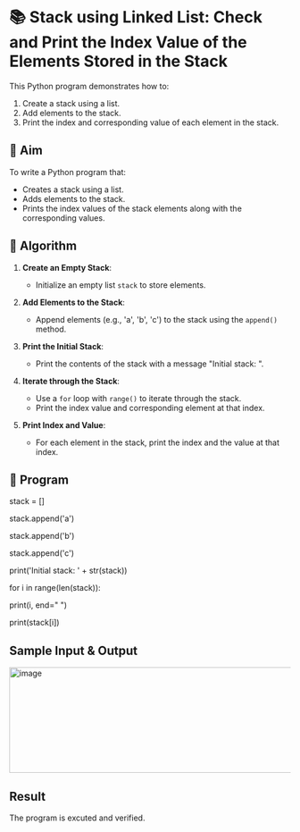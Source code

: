 # 📚 Stack using Linked List: Check and Print the Index Value of the Elements Stored in the Stack

This Python program demonstrates how to:
1. Create a stack using a list.
2. Add elements to the stack.
3. Print the index and corresponding value of each element in the stack.

## 🎯 Aim

To write a Python program that:
- Creates a stack using a list.
- Adds elements to the stack.
- Prints the index values of the stack elements along with the corresponding values.

## 🧠 Algorithm

1. **Create an Empty Stack**:
   - Initialize an empty list `stack` to store elements.

2. **Add Elements to the Stack**:
   - Append elements (e.g., 'a', 'b', 'c') to the stack using the `append()` method.

3. **Print the Initial Stack**:
   - Print the contents of the stack with a message "Initial stack: ".

4. **Iterate through the Stack**:
   - Use a `for` loop with `range()` to iterate through the stack.
   - Print the index value and corresponding element at that index.

5. **Print Index and Value**:
   - For each element in the stack, print the index and the value at that index.

## 📝 Program
stack = []

stack.append('a')

stack.append('b')

stack.append('c')

print('Initial stack: ' + str(stack))

for i in range(len(stack)):

print(i, end=" ")

print(stack[i])

## Sample Input & Output
<img width="621" height="189" alt="image" src="https://github.com/user-attachments/assets/eefb4a77-d7e4-4f88-9f8c-48d1fcd76390" />

## Result
The program is excuted and verified.

